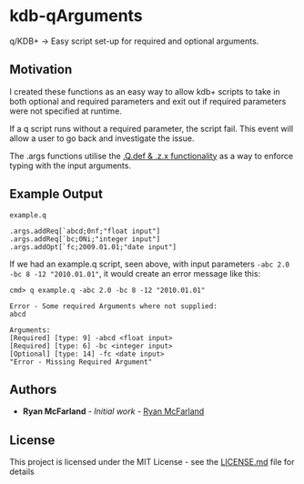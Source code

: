 # kdb-qArguments
q/KDB+ -> Easy script set-up for required and optional arguments.

## Motivation
I created these functions as an easy way to allow kdb+ scripts to take in both optional and required parameters and exit out if required parameters were not specified at runtime. 

If a q script runs without a required parameter, the script fail. This event will allow a user to go back and investigate the issue.

The .args functions utilise the [.Q.def & .z.x functionality](https://code.kx.com/v2/ref/dotz/#zx-argv) as a way to enforce typing with the input arguments.

## Example Output
```
example.q

.args.addReq[`abcd;0nf;"float input"]
.args.addReq[`bc;0Ni;"integer input"]
.args.addOpt[`fc;2009.01.01;"date input"]
```

If we had an example.q script, seen above, with input parameters `-abc 2.0 -bc 8 -12 "2010.01.01"`, it would create an error message like this:

```
cmd> q example.q -abc 2.0 -bc 8 -12 "2010.01.01"

Error - Some required Arguments where not supplied:
abcd

Arguments:
[Required] [type: 9] -abcd <float input>
[Required] [type: 6] -bc <integer input>
[Optional] [type: 14] -fc <date input>
"Error - Missing Required Argument"
```

## Authors

* **Ryan McFarland** - *Initial work* - [Ryan McFarland](https://github.com/ryanmcfarland)

## License

This project is licensed under the MIT License - see the [LICENSE.md](LICENSE.md) file for details